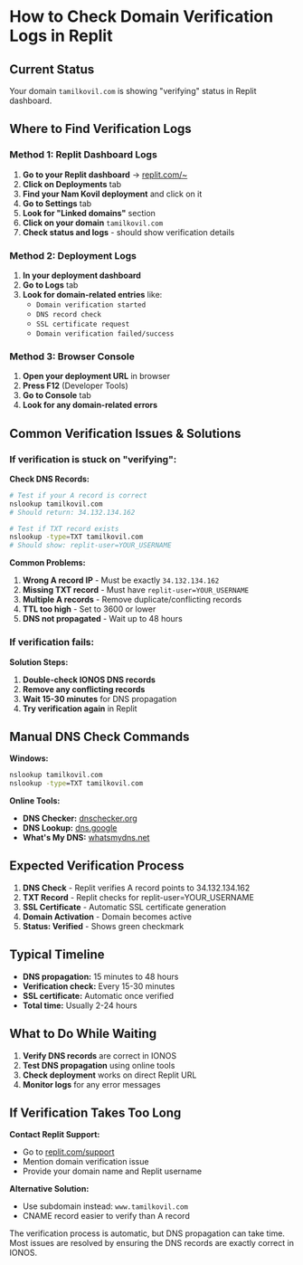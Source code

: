 # How to Check Domain Verification Logs in Replit

## Current Status
Your domain `tamilkovil.com` is showing "verifying" status in Replit dashboard.

## Where to Find Verification Logs

### Method 1: Replit Dashboard Logs
1. **Go to your Replit dashboard** → [replit.com/~](https://replit.com/~)
2. **Click on Deployments** tab
3. **Find your Nam Kovil deployment** and click on it
4. **Go to Settings** tab
5. **Look for "Linked domains"** section
6. **Click on your domain** `tamilkovil.com`
7. **Check status and logs** - should show verification details

### Method 2: Deployment Logs
1. **In your deployment dashboard**
2. **Go to Logs** tab
3. **Look for domain-related entries** like:
   - `Domain verification started`
   - `DNS record check`
   - `SSL certificate request`
   - `Domain verification failed/success`

### Method 3: Browser Console
1. **Open your deployment URL** in browser
2. **Press F12** (Developer Tools)
3. **Go to Console** tab
4. **Look for any domain-related errors**

## Common Verification Issues & Solutions

### If verification is stuck on "verifying":

**Check DNS Records:**
```bash
# Test if your A record is correct
nslookup tamilkovil.com
# Should return: 34.132.134.162

# Test if TXT record exists
nslookup -type=TXT tamilkovil.com
# Should show: replit-user=YOUR_USERNAME
```

**Common Problems:**
1. **Wrong A record IP** - Must be exactly `34.132.134.162`
2. **Missing TXT record** - Must have `replit-user=YOUR_USERNAME`
3. **Multiple A records** - Remove duplicate/conflicting records
4. **TTL too high** - Set to 3600 or lower
5. **DNS not propagated** - Wait up to 48 hours

### If verification fails:

**Solution Steps:**
1. **Double-check IONOS DNS records**
2. **Remove any conflicting records**
3. **Wait 15-30 minutes** for DNS propagation
4. **Try verification again** in Replit

## Manual DNS Check Commands

**Windows:**
```cmd
nslookup tamilkovil.com
nslookup -type=TXT tamilkovil.com
```

**Online Tools:**
- **DNS Checker:** [dnschecker.org](https://dnschecker.org)
- **DNS Lookup:** [dns.google](https://dns.google)
- **What's My DNS:** [whatsmydns.net](https://whatsmydns.net)

## Expected Verification Process

1. **DNS Check** - Replit verifies A record points to 34.132.134.162
2. **TXT Record** - Replit checks for replit-user=YOUR_USERNAME
3. **SSL Certificate** - Automatic SSL certificate generation
4. **Domain Activation** - Domain becomes active
5. **Status: Verified** - Shows green checkmark

## Typical Timeline
- **DNS propagation:** 15 minutes to 48 hours
- **Verification check:** Every 15-30 minutes
- **SSL certificate:** Automatic once verified
- **Total time:** Usually 2-24 hours

## What to Do While Waiting

1. **Verify DNS records** are correct in IONOS
2. **Test DNS propagation** using online tools
3. **Check deployment** works on direct Replit URL
4. **Monitor logs** for any error messages

## If Verification Takes Too Long

**Contact Replit Support:**
- Go to [replit.com/support](https://replit.com/support)
- Mention domain verification issue
- Provide your domain name and Replit username

**Alternative Solution:**
- Use subdomain instead: `www.tamilkovil.com`
- CNAME record easier to verify than A record

The verification process is automatic, but DNS propagation can take time. Most issues are resolved by ensuring the DNS records are exactly correct in IONOS.